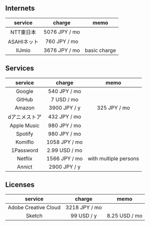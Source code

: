 ## Internets

| service | charge | memo |
|:---:|:---:|:---:|
| NTT東日本 | 5076 JPY / mo |  |
| ASAHIネット | 760 JPY / mo |  |
| IIJmio | 3676 JPY / mo | basic charge |

## Services

| service | charge | memo |
|:---:|:---:|:---:|
| Google | 540 JPY / mo |  |
| GitHub | 7 USD / mo |  |
| Amazon | 3900 JPY / y | 325 JPY / mo |
| dアニメストア | 432 JPY / mo |  |
| Apple Music | 980 JPY / mo |  |
| Spotify | 980 JPY / mo |  |
| Komiflo | 1058 JPY / mo |  |
| 1Password | 2.99 USD / mo |  |
| Netflix | 1566 JPY / mo | with multiple persons |
| Annict | 2900 JPY / y |  |

## Licenses

| service | charge | memo |
|:---:|:---:|:---:|
| Adobe Creative Cloud | 3218 JPY / mo |  |
| Sketch | 99 USD / y | 8.25 USD / mo |

